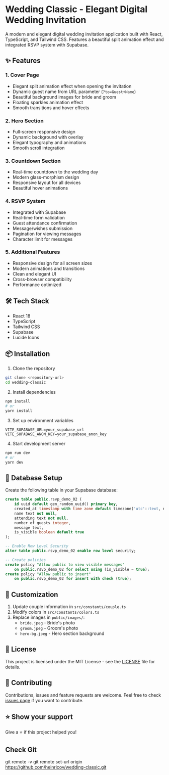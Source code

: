# Wedding Classic - Elegant Digital Wedding Invitation

A modern and elegant digital wedding invitation application built with React, TypeScript, and Tailwind CSS. Features a beautiful split animation effect and integrated RSVP system with Supabase.

## ✨ Features

### 1. Cover Page

- Elegant split animation effect when opening the invitation
- Dynamic guest name from URL parameter (`?to=Guest+Name`)
- Beautiful background images for bride and groom
- Floating sparkles animation effect
- Smooth transitions and hover effects

### 2. Hero Section

- Full-screen responsive design
- Dynamic background with overlay
- Elegant typography and animations
- Smooth scroll integration

### 3. Countdown Section

- Real-time countdown to the wedding day
- Modern glass-morphism design
- Responsive layout for all devices
- Beautiful hover animations

### 4. RSVP System

- Integrated with Supabase
- Real-time form validation
- Guest attendance confirmation
- Message/wishes submission
- Pagination for viewing messages
- Character limit for messages

### 5. Additional Features

- Responsive design for all screen sizes
- Modern animations and transitions
- Clean and elegant UI
- Cross-browser compatibility
- Performance optimized

## 🛠️ Tech Stack

- React 18
- TypeScript
- Tailwind CSS
- Supabase
- Lucide Icons

## 📦 Installation

1. Clone the repository

```bash
git clone <repository-url>
cd wedding-classic
```

2. Install dependencies

```bash
npm install
# or
yarn install
```

3. Set up environment variables

```env
VITE_SUPABASE_URL=your_supabase_url
VITE_SUPABASE_ANON_KEY=your_supabase_anon_key
```

4. Start development server

```bash
npm run dev
# or
yarn dev
```

## 💾 Database Setup

Create the following table in your Supabase database:

```sql
create table public.rsvp_demo_02 (
    id uuid default gen_random_uuid() primary key,
    created_at timestamp with time zone default timezone('utc'::text, now()) not null,
    name text not null,
    attending text not null,
    number_of_guests integer,
    message text,
    is_visible boolean default true
);

-- Enable Row Level Security
alter table public.rsvp_demo_02 enable row level security;

-- Create policies
create policy "Allow public to view visible messages"
    on public.rsvp_demo_02 for select using (is_visible = true);
create policy "Allow public to insert"
    on public.rsvp_demo_02 for insert with check (true);
```

## 🎨 Customization

1. Update couple information in `src/constants/couple.ts`
2. Modify colors in `src/constants/colors.ts`
3. Replace images in `public/images/`:
   - `bride.jpeg` - Bride's photo
   - `groom.jpeg` - Groom's photo
   - `hero-bg.jpeg` - Hero section background

## 📝 License

This project is licensed under the MIT License - see the [LICENSE](LICENSE) file for details.

## 🤝 Contributing

Contributions, issues and feature requests are welcome. Feel free to check [issues page](issues-link) if you want to contribute.

## ⭐️ Show your support

Give a ⭐️ if this project helped you!

## Check Git

git remote -v
git remote set-url origin https://github.com/heinricov/wedding-classic.git
